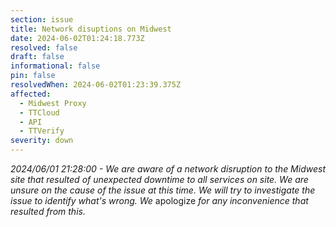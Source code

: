```yaml
---
section: issue
title: Network disuptions on Midwest
date: 2024-06-02T01:24:18.773Z
resolved: false
draft: false
informational: false
pin: false
resolvedWhen: 2024-06-02T01:23:39.375Z
affected:
  - Midwest Proxy
  - TTCloud
  - API
  - TTVerify
severity: down
---
```

*2024/06/01 21:28:00 - We are aware of a network disruption to the Midwest site that resulted of unexpected downtime to all services on site. We are unsure on the cause of the issue at this time. We will try to investigate the issue to identify what's wrong. We* apologize *for any inconvenience that resulted from this.*